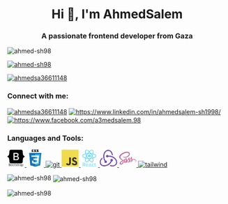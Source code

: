 <h1 align="center">Hi 👋, I'm AhmedSalem</h1>
<h3 align="center">A passionate frontend developer from Gaza</h3>

<p align="left"> <img src="https://komarev.com/ghpvc/?username=ahmed-sh98&label=Profile%20views&color=0e75b6&style=flat" alt="ahmed-sh98" /> </p>

<p align="left"> <a href="https://github.com/ryo-ma/github-profile-trophy"><img src="https://github-profile-trophy.vercel.app/?username=ahmed-sh98" alt="ahmed-sh98" /></a> </p>

<p align="left"> <a href="https://twitter.com/ahmedsa36611148" target="blank"><img src="https://img.shields.io/twitter/follow/ahmedsa36611148?logo=twitter&style=for-the-badge" alt="ahmedsa36611148" /></a> </p>

<h3 align="left">Connect with me:</h3>
<p align="left">
<a href="https://twitter.com/ahmedsa36611148" target="blank"><img align="center" src="https://raw.githubusercontent.com/rahuldkjain/github-profile-readme-generator/master/src/images/icons/Social/twitter.svg" alt="ahmedsa36611148" height="30" width="40" /></a>
<a href="https://linkedin.com/in/https://www.linkedin.com/in/ahmedsalem-sh1998/" target="blank"><img align="center" src="https://raw.githubusercontent.com/rahuldkjain/github-profile-readme-generator/master/src/images/icons/Social/linked-in-alt.svg" alt="https://www.linkedin.com/in/ahmedsalem-sh1998/" height="30" width="40" /></a>
<a href="https://fb.com/https://www.facebook.com/a3medsalem.98" target="blank"><img align="center" src="https://raw.githubusercontent.com/rahuldkjain/github-profile-readme-generator/master/src/images/icons/Social/facebook.svg" alt="https://www.facebook.com/a3medsalem.98" height="30" width="40" /></a>
</p>

<h3 align="left">Languages and Tools:</h3>
<p align="left"> <a href="https://getbootstrap.com" target="_blank" rel="noreferrer"> <img src="https://raw.githubusercontent.com/devicons/devicon/master/icons/bootstrap/bootstrap-plain-wordmark.svg" alt="bootstrap" width="40" height="40"/> </a> <a href="https://www.w3schools.com/css/" target="_blank" rel="noreferrer"> <img src="https://raw.githubusercontent.com/devicons/devicon/master/icons/css3/css3-original-wordmark.svg" alt="css3" width="40" height="40"/> </a> <a href="https://git-scm.com/" target="_blank" rel="noreferrer"> <img src="https://www.vectorlogo.zone/logos/git-scm/git-scm-icon.svg" alt="git" width="40" height="40"/> </a> <a href="https://developer.mozilla.org/en-US/docs/Web/JavaScript" target="_blank" rel="noreferrer"> <img src="https://raw.githubusercontent.com/devicons/devicon/master/icons/javascript/javascript-original.svg" alt="javascript" width="40" height="40"/> </a> <a href="https://reactjs.org/" target="_blank" rel="noreferrer"> <img src="https://raw.githubusercontent.com/devicons/devicon/master/icons/react/react-original-wordmark.svg" alt="react" width="40" height="40"/> </a> <a href="https://redux.js.org" target="_blank" rel="noreferrer"> <img src="https://raw.githubusercontent.com/devicons/devicon/master/icons/redux/redux-original.svg" alt="redux" width="40" height="40"/> </a> <a href="https://sass-lang.com" target="_blank" rel="noreferrer"> <img src="https://raw.githubusercontent.com/devicons/devicon/master/icons/sass/sass-original.svg" alt="sass" width="40" height="40"/> </a> <a href="https://tailwindcss.com/" target="_blank" rel="noreferrer"> <img src="https://www.vectorlogo.zone/logos/tailwindcss/tailwindcss-icon.svg" alt="tailwind" width="40" height="40"/> </a> </p>

<p><img align="left" src="https://github-readme-stats.vercel.app/api/top-langs?username=ahmed-sh98&show_icons=true&locale=en&layout=compact" alt="ahmed-sh98" /></p>

<p>&nbsp;<img align="center" src="https://github-readme-stats.vercel.app/api?username=ahmed-sh98&show_icons=true&locale=en" alt="ahmed-sh98" /></p>

<p><img align="center" src="https://github-readme-streak-stats.herokuapp.com/?user=ahmed-sh98&" alt="ahmed-sh98" /></p>
